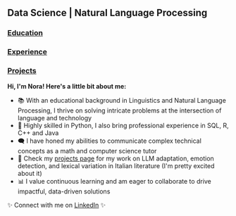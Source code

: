 ## Data Science | Natural Language Processing

### [Education](https://ngoldfine.github.io/education/)
### [Experience](https://ngoldfine.github.io/experience/)
### [Projects](https://ngoldfine.github.io/projects/)

**Hi, I'm Nora! Here's a little bit about me:**
- 📚 With an educational background in Linguistics and Natural Language Processing, I thrive on solving intricate problems at the intersection of language and technology
- 🐍 Highly skilled in Python, I also bring professional experience in SQL, R, C++ and Java
- 🗨️ I have honed my abilities to communicate complex technical concepts as a math and computer science tutor
- 🌈 Check my [projects page](https://ngoldfine.github.io/projects/) for my work on LLM adaptation, emotion detection, and lexical variation in Italian literature (I'm pretty excited about it)
- 📊 I value continuous learning and am eager to collaborate to drive impactful, data-driven solutions

✨ Connect with me on [LinkedIn](https://www.linkedin.com/in/nora-g-5860b92a1/) ✨
